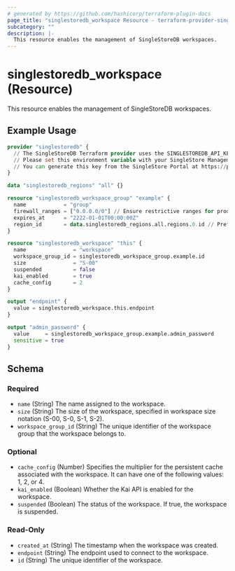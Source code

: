 ```yaml
---
# generated by https://github.com/hashicorp/terraform-plugin-docs
page_title: "singlestoredb_workspace Resource - terraform-provider-singlestoredb"
subcategory: ""
description: |-
  This resource enables the management of SingleStoreDB workspaces.
---
```


# singlestoredb_workspace (Resource)

This resource enables the management of SingleStoreDB workspaces.

## Example Usage

```terraform
provider "singlestoredb" {
  // The SingleStoreDB Terraform provider uses the SINGLESTOREDB_API_KEY environment variable for authentication.
  // Please set this environment variable with your SingleStore Management API key.
  // You can generate this key from the SingleStore Portal at https://portal.singlestore.com/organizations/org-id/api-keys.
}

data "singlestoredb_regions" "all" {}

resource "singlestoredb_workspace_group" "example" {
  name            = "group"
  firewall_ranges = ["0.0.0.0/0"] // Ensure restrictive ranges for production environments.
  expires_at      = "2222-01-01T00:00:00Z"
  region_id       = data.singlestoredb_regions.all.regions.0.id // Prefer specifying the explicit region ID in production environments as the list of regions may vary.
}

resource "singlestoredb_workspace" "this" {
  name               = "workspace"
  workspace_group_id = singlestoredb_workspace_group.example.id
  size               = "S-00"
  suspended          = false
  kai_enabled        = true
  cache_config       = 2
}

output "endpoint" {
  value = singlestoredb_workspace.this.endpoint
}

output "admin_password" {
  value     = singlestoredb_workspace_group.example.admin_password
  sensitive = true
}
```

<!-- schema generated by tfplugindocs -->
## Schema

### Required

- `name` (String) The name assigned to the workspace.
- `size` (String) The size of the workspace, specified in workspace size notation (S-00, S-0, S-1, S-2).
- `workspace_group_id` (String) The unique identifier of the workspace group that the workspace belongs to.

### Optional

- `cache_config` (Number) Specifies the multiplier for the persistent cache associated with the workspace. It can have one of the following values: 1, 2, or 4.
- `kai_enabled` (Boolean) Whether the Kai API is enabled for the workspace.
- `suspended` (Boolean) The status of the workspace. If true, the workspace is suspended.

### Read-Only

- `created_at` (String) The timestamp when the workspace was created.
- `endpoint` (String) The endpoint used to connect to the workspace.
- `id` (String) The unique identifier of the workspace.


